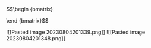 
$$\begin {bmatrix} 

\end {bmatrix}$$

![[Pasted image 20230804201339.png]]
![[Pasted image 20230804201348.png]]
